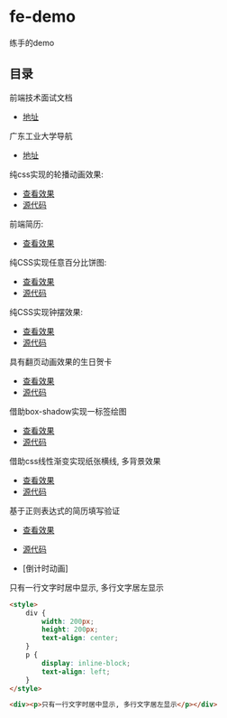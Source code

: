 # fe-demo
练手的demo
## 目录
前端技术面试文档
- [地址](https://github.com/brenner8023/u-r-fe-noob)

广东工业大学导航
- [地址](https://github.com/brenner8023/gdut-nav)

纯css实现的轮播动画效果:
- [查看效果](https://brenner8023.github.io/fe-demo/slide.html)
- [源代码](./slide.html)

前端简历:
- [查看效果](https://brenner8023.github.io/fe-demo/vue-resume/index.html)

纯CSS实现任意百分比饼图:
- [查看效果](https://brenner8023.github.io/fe-demo/pieChart.html)
- [源代码](./pieChart.html)

纯CSS实现钟摆效果:
- [查看效果](https://brenner8023.github.io/fe-demo/clock.html)
- [源代码](./clock.html)

具有翻页动画效果的生日贺卡
- [查看效果](https://brenner8023.github.io/birthday-card/index.html)
- [源代码](https://github.com/brenner8023/birthday-card)

借助box-shadow实现一标签绘图
- [查看效果](https://brenner8023.github.io/fe-demo/oneLabel.html)
- [源代码](./oneLabel.html)

借助css线性渐变实现纸张横线, 多背景效果
- [查看效果](https://brenner8023.github.io/fe-demo/linear-gradient.html)
- [源代码](./linear-gradient.html)

基于正则表达式的简历填写验证
- [查看效果](https://brenner8023.github.io/fe-demo/regexp-resume/)
- [源代码](./regexp-resume)

- [倒计时动画]

只有一行文字时居中显示, 多行文字居左显示
```html
<style>
    div {
        width: 200px;
        height: 200px;
        text-align: center;
    }
    p {
        display: inline-block;
        text-align: left;
    }
</style>

<div><p>只有一行文字时居中显示, 多行文字居左显示</p></div>
```
